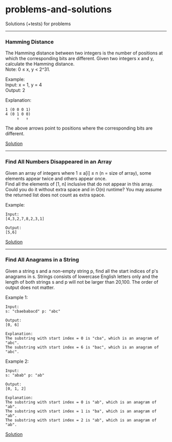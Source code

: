 # problems-and-solutions
Solutions (+tests) for problems

---
### Hamming Distance

The Hamming distance between two integers is the number of positions at which the corresponding bits are different.
Given two integers x and y, calculate the Hamming distance.   
Note: 0 ≤ x, y < 2^31.   

Example:     
Input: x = 1, y = 4   
Output: 2   

Explanation:
```
1 (0 0 0 1)  
4 (0 1 0 0)   
     ↑   ↑   
```
       
The above arrows point to positions where the corresponding bits are different.   

[Solution](HammingDistance/index.js)

---
### Find All Numbers Disappeared in an Array

Given an array of integers where 1 ≤ a[i] ≤ n (n = size of array), some elements appear twice and others appear once.  
Find all the elements of [1, n] inclusive that do not appear in this array.  
Could you do it without extra space and in O(n) runtime? You may assume the returned list does not count as extra space.  

Example:   
```
Input:
[4,3,2,7,8,2,3,1]

Output:
[5,6]
```
[Solution](FindAllNumbersDisappearedInAnArray/index.js)

---
### Find All Anagrams in a String

Given a string s and a non-empty string p, find all the start indices of p's anagrams in s.
Strings consists of lowercase English letters only and the length of both strings s and p will not be larger than 20,100.
The order of output does not matter.

Example 1:
```
Input:
s: "cbaebabacd" p: "abc"

Output:
[0, 6]

Explanation:
The substring with start index = 0 is "cba", which is an anagram of "abc".
The substring with start index = 6 is "bac", which is an anagram of "abc".
```
Example 2:
```
Input:
s: "abab" p: "ab"

Output:
[0, 1, 2]

Explanation:
The substring with start index = 0 is "ab", which is an anagram of "ab".
The substring with start index = 1 is "ba", which is an anagram of "ab".
The substring with start index = 2 is "ab", which is an anagram of "ab".
```
[Solution](FindAllAnagramsInAString/index.js)
